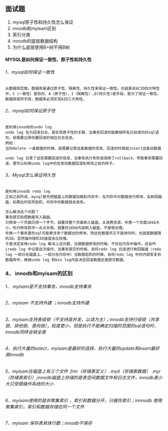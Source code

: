 ##  面试题

1. mysql原子性和持久性怎么保证
2. innodb和myisam区别
3. 索引分类
4. innodb的底层数据结构
5. 为什么底层使用B+树不用B树


#### MYSQL是如何保证一致性、原子性和持久性
###### 1、mysql如何保证一致性
    从数据库层面，数据库是通过原子性、隔离性、持久性来保证一致性。也就是说ACID四大特性中，C（一致性）是目的，A（原子性），I（隔离性）,D(持久性)是手段，是为了保证一致性，数据库提供手段，数据库必须实现AID三大特性。
###### 2、mysql如何保证原子性
    是利用innodb的undo log
    undo log 名为回滚日志，是实现原子性的关键，当事务回滚时能撤销所有已经成功的sql语句，他需要记录你要回滚的相应日志信息。
    例如：
    当你delete 一条数据的时候，就需要记录这条数据的信息，回滚的时候就insert这条旧数据
    
    undo log 记录了这些需要回滚的信息，当事务执行失败或调用了rollback，导致事务需要回滚，便可以利用undo log中的信息将数据回滚到修改之前的样子。
    
###### 3、Mysql怎么保证持久性
    是利用innodb redo log
    正如之前所说，mysql是先把磁盘上的数据加载到内存中，在内存中对数据进行修改，在刷回磁盘，如果此时突然宕机，内存中的数据就会丢失。
    
    怎么解决这个问题？
    事务提交前把数据写入磁盘。
    只修改一个页面历得一个字节，就要将整个页面刷入磁盘，太浪费资源，毕竟一个页面16kb大小，你只修改其中一点点东西，就要将16kb内容刷入磁盘，不是很合理。
    毕竟一个事务里的sql可能牵涉多个数据也的修改，而这些数据页又不是相邻的，也就是数据随机IO。显然操作随机IO速度会比较慢。
    于是决定采用redo log 解决上述问题，当做数据修改的时候，不仅在内存中操作，还会咋iredo log 中记录这次操作，当事务提交的时候，会将redo log 日进进行刷回磁盘（redo log 一部分在磁盘上，一部分在内存中）当数据宕机的时候，会将redo log 中的内容恢复到数据库中，再根undo log 和bin log内容决定回滚数据还是提交数据。
 
 
 ### 4、 innodb和myisam的区别
   ###### 1、 myisam是不支持事务，innodb支持事务
   ###### 2、myisam 不支持外建 ；innodb支持外建
   ###### 3、myisam支持表级锁（不支持高并发，以读为主）；innodb支持行级锁（共享锁、排他锁、意向锁），粒度更小，但是执行不能确定扫描的范围的sql语句时，innodb同样会锁全表
    
   ###### 4、执行大量的select，myisam是最好的选择，执行大量的update和insert最好用innodb
   
  ###### 5、myisam在磁盘上有三个文件 .frm（存储表定义） .myd（存储表数据） .myi（存储表索引）;innodb磁盘上存储的是表空间数据文件和日志文件，innodb表小大只受限操作系统的大小
  
  ###### 6、myisam使用的是非聚集索引 ，索引和数据分开，只缓存索引；innnodb 使用聚集索引，索引和数据存储在同一个文件

###### 7、myisam 保存表具体行数；innodb不保存